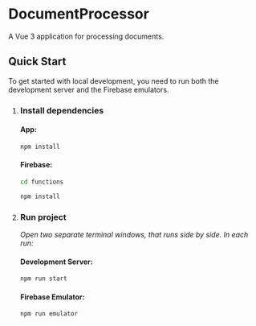 # DocumentProcessor

A Vue 3 application for processing documents.

## Quick Start

To get started with local development, you need to run both the development server and the Firebase emulators.

1.  ### Install dependencies

    #### App:
    ```sh
    npm install
    ```

    #### Firebase:
    ```sh
    cd functions
    ```

    ```sh
    npm install
    ```

2.  ### Run project
    *Open two separate terminal windows, that runs side by side. In each run:*

    #### Development Server:

    ```sh
    npm run start
    ```

    #### Firebase Emulator:

    ```sh
    npm run emulator
    ```